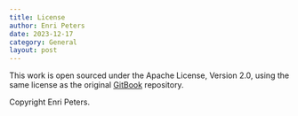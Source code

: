 ```yaml
---
title: License
author: Enri Peters
date: 2023-12-17
category: General
layout: post
---
```


This work is open sourced under the Apache License, Version 2.0, using the
same license as the original [GitBook](https://github.com/GitbookIO/gitbook) repository.

Copyright Enri Peters.
